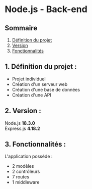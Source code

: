 # Node.js - Back-end

## Sommaire

1. [Définition du projet](README.md#1-définition-du-projet-)
2. [Version](README.md#2-version-)
3. [Fonctionnalités](README.md#3-fonctionnalités-)

## 1. Définition du projet :

- Projet individuel
- Création d'un serveur web
- Création d'une base de données
- Création d'une API

## 2. Version :

Node.js **18.3.0**  
Express.js **4.18.2**  

## 3. Fonctionnalités :

L'application possède :
- 2 modèles
- 2 contrôleurs
- 7 routes
- 1 middleware
  
